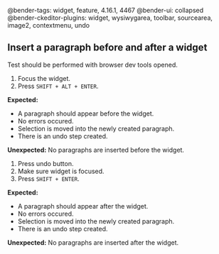 @bender-tags: widget, feature, 4.16.1, 4467
@bender-ui: collapsed
@bender-ckeditor-plugins: widget, wysiwygarea, toolbar, sourcearea, image2, contextmenu, undo

## Insert a paragraph before and after a widget

Test should be performed with browser dev tools opened.

1. Focus the widget.
1. Press `SHIFT + ALT + ENTER`.

  **Expected:**

  * A paragraph should appear before the widget.
  * No errors occured.
  * Selection is moved into the newly created paragraph.
  * There is an undo step created.

  **Unexpected:** No paragraphs are inserted before the widget.

1. Press undo button.
1. Make sure widget is focused.
1. Press `SHIFT + ENTER`.

  **Expected:**

  * A paragraph should appear after the widget.
  * No errors occured.
  * Selection is moved into the newly created paragraph.
  * There is an undo step created.

  **Unexpected:** No paragraphs are inserted after the widget.
